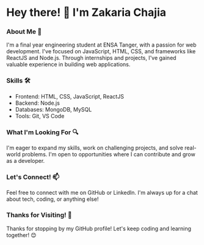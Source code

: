 # Hey there! 👋 I'm Zakaria Chajia

### About Me 🚀
I'm a final year engineering student at ENSA Tanger, with a passion for web development. I've focused on JavaScript, HTML, CSS, and frameworks like ReactJS and Node.js. Through internships and projects, I've gained valuable experience in building web applications.

### Skills 🛠️
- Frontend: HTML, CSS, JavaScript, ReactJS
- Backend: Node.js
- Databases: MongoDB, MySQL
- Tools: Git, VS Code

### What I'm Looking For 🔍
I'm eager to expand my skills, work on challenging projects, and solve real-world problems. I'm open to opportunities where I can contribute and grow as a developer.

### Let's Connect! 📫
Feel free to connect with me on GitHub or LinkedIn. I'm always up for a chat about tech, coding, or anything else!

### Thanks for Visiting! 🙏
Thanks for stopping by my GitHub profile! Let's keep coding and learning together! 😊
